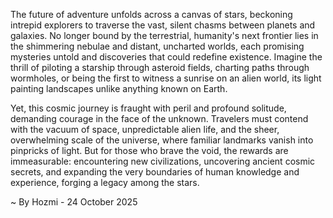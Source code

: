 
The future of adventure unfolds across a canvas of stars, beckoning intrepid explorers to traverse the vast, silent chasms between planets and galaxies. No longer bound by the terrestrial, humanity's next frontier lies in the shimmering nebulae and distant, uncharted worlds, each promising mysteries untold and discoveries that could redefine existence. Imagine the thrill of piloting a starship through asteroid fields, charting paths through wormholes, or being the first to witness a sunrise on an alien world, its light painting landscapes unlike anything known on Earth.

Yet, this cosmic journey is fraught with peril and profound solitude, demanding courage in the face of the unknown. Travelers must contend with the vacuum of space, unpredictable alien life, and the sheer, overwhelming scale of the universe, where familiar landmarks vanish into pinpricks of light. But for those who brave the void, the rewards are immeasurable: encountering new civilizations, uncovering ancient cosmic secrets, and expanding the very boundaries of human knowledge and experience, forging a legacy among the stars.

~ By Hozmi - 24 October 2025
